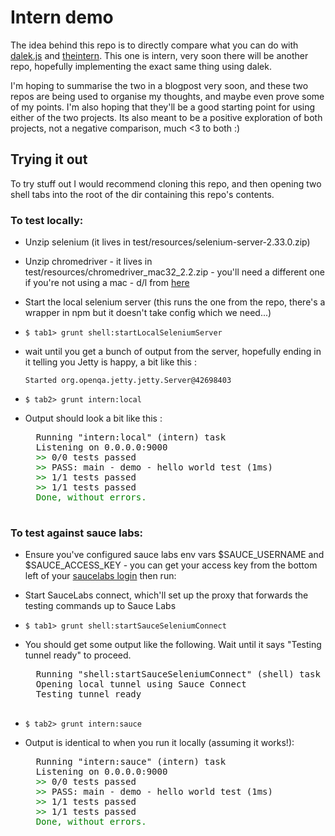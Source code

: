 <style>
	.ok {
		color: green;
	}
</style>

# Intern demo
The idea behind this repo is to directly compare what you can do with [dalek.js](http://dalekjs.com/) and [theintern](http://theintern.io). This one is intern, very soon there will be another repo, hopefully implementing the exact same thing using dalek. 

I'm hoping to summarise the two in a blogpost very soon, and these two repos are being used to organise my thoughts, and maybe even prove some of my points. I'm also hoping that they'll be a good starting point for using either of the two projects. Its also meant to be a positive exploration of both projects, not a negative comparison, much &lt;3 to both :)

## Trying it out
To try stuff out I would recommend cloning this repo, and then opening two shell tabs into the root of the dir containing this repo's contents. 

### To test locally:

- Unzip selenium (it lives in test/resources/selenium-server-2.33.0.zip)
- Unzip chromedriver  - it lives in test/resources/chromedriver_mac32_2.2.zip - you'll need a different one if you're not using a mac - d/l from [here](https://code.google.com/p/chromedriver/downloads/list)
- Start the local selenium server (this runs the one from the repo, there's a wrapper in npm but it doesn't take config which we need...)
- `$ tab1> grunt shell:startLocalSeleniumServer`

- wait until you get a bunch of output from the server, hopefully ending in it telling you Jetty is happy, a bit like this :

	`Started org.openqa.jetty.jetty.Server@42698403`

- `$ tab2> grunt intern:local`
- Output should look a bit like this : 

	<pre>
	Running "intern:local" (intern) task
	Listening on 0.0.0.0:9000
	<span class="ok">&gt;&gt;</span> 0/0 tests passed
	<span class="ok">&gt;&gt;</span> PASS: main - demo - hello world test (1ms)
	<span class="ok">&gt;&gt;</span> 1/1 tests passed
	<span class="ok">&gt;&gt; </span>1/1 tests passed
	<span class="ok">Done, without errors.</span>
	</pre>

### To test against sauce labs:

- Ensure you've configured sauce labs env vars $SAUCE\_USERNAME and $SAUCE\_ACCESS\_KEY - you can get your access key from the bottom left of your [saucelabs login](https://saucelabs.com/account)
then run: 

- Start SauceLabs connect, which'll set up the proxy that forwards the testing commands up to Sauce Labs
- `$ tab1> grunt shell:startSauceSeleniumConnect`
- You should get some output like the following. Wait until it says "Testing tunnel ready" to proceed.
	<pre>
	Running "shell:startSauceSeleniumConnect" (shell) task
	Opening local tunnel using Sauce Connect
	Testing tunnel ready
	</pre>

- `$ tab2> grunt intern:sauce`
- Output is identical to when you run it locally (assuming it works!):
	<pre>
	Running "intern:sauce" (intern) task
	Listening on 0.0.0.0:9000
	<span class="ok">&gt;&gt;</span> 0/0 tests passed
	<span class="ok">&gt;&gt;</span> PASS: main - demo - hello world test (1ms)
	<span class="ok">&gt;&gt;</span> 1/1 tests passed
	<span class="ok">&gt;&gt; </span>1/1 tests passed
	<span class="ok">Done, without errors.</span>
	</pre>